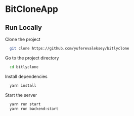 
# BitCloneApp

## Run Locally

Clone the project

```bash
  git clone https://github.com/yuferevaleksey/bitlyclone
```

Go to the project directory

```bash
  cd bitlyclone
```

Install dependencies

```bash
  yarn install
```

Start the server

```bash
  yarn run start
  yarn run backend:start
```

